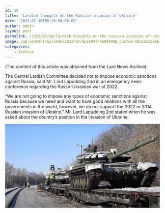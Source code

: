 ```yaml
---
id: 18
title: 'Lardish thoughts on the Russian invasion of Ukraine'
date: '2023-07-10T05:26:56-06:00'
author: admin
layout: post
permalink: /2023/07/10/lardish-thoughts-on-the-russian-invasion-of-ukraine/
image: /wp-content/uploads/2023/07/ap22047446984086_custom-50c2a5130a6787a46e547af75ed8c75ab63ecc99-scaled.jpg
categories:
    - Archive
---
```


(The content of this article was obtained from the Lard News Archive)

The Central Lardish Committee decided not to impose economic sanctions against Russia, said Mr. Lard Lapudding 2nd in an emergency news conference regarding the Russo-Ukrainian war of 2022.

“We are not going to impose any types of economic sanctions against Russia because we need and want to have good relations with all the governments in the world, however, we do not support the 2022 or 2014 Russian invasion of Ukraine.” Mr. Lard Lapudding 2nd stated when he was asked about the country’s position in the invasion of Ukraine.

![My image Name](/wp-content/uploads/2023/07/ap22047446984086_custom-50c2a5130a6787a46e547af75ed8c75ab63ecc99-scaled.jpg)
